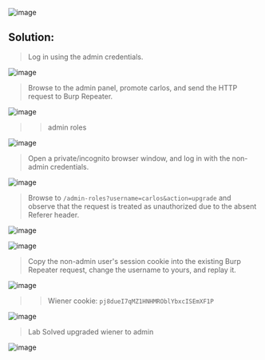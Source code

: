 ![image](https://github.com/udayk01/Web-Security/assets/52235763/74b90245-b15b-4dc2-b3f3-9191c379ad85)

## Solution:

> Log in using the admin credentials.

![image](https://github.com/udayk01/Web-Security/assets/52235763/08872b76-ae22-4c03-8dca-5b137502ffa4)

> Browse to the admin panel, promote carlos, and send the HTTP request to Burp Repeater.

![image](https://github.com/udayk01/Web-Security/assets/52235763/a7c58fee-c2da-41c5-9f03-7765f2157fac)

>> admin roles

![image](https://github.com/udayk01/Web-Security/assets/52235763/89201685-ca65-42bd-b0c0-4376f280a5df)

> Open a private/incognito browser window, and log in with the non-admin credentials.

![image](https://github.com/udayk01/Web-Security/assets/52235763/0cd4741a-f629-4469-aa11-9244de959fd5)

> Browse to ```/admin-roles?username=carlos&action=upgrade``` and observe that the request is treated as unauthorized due to the absent Referer header.

![image](https://github.com/udayk01/Web-Security/assets/52235763/e7bad0f4-0a47-4038-bb99-7883f0ca3e5a)

![image](https://github.com/udayk01/Web-Security/assets/52235763/d4cabeb8-9a37-4128-b0cc-d6bbc18b3975)

> Copy the non-admin user's session cookie into the existing Burp Repeater request, change the username to yours, and replay it.
 
![image](https://github.com/udayk01/Web-Security/assets/52235763/85fa531b-7f10-419d-b09c-d5cef976c3e9)

>> Wiener cookie: ```pj8dueI7qMZ1HNHMROblYbxcISEmXF1P```

![image](https://github.com/udayk01/Web-Security/assets/52235763/934c9bc2-043b-4f4a-92aa-c7a1acfe5954)

> Lab Solved upgraded wiener to admin

![image](https://github.com/udayk01/Web-Security/assets/52235763/f4226102-9cae-4c47-9a28-01c233236169)

